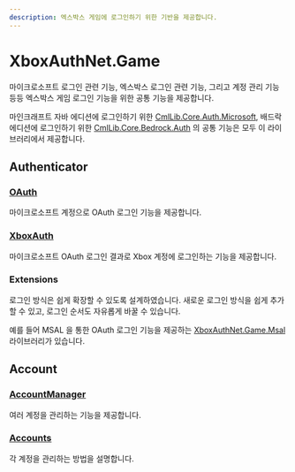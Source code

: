 ```yaml
---
description: 엑스박스 게임에 로그인하기 위한 기반을 제공합니다.
---
```


# XboxAuthNet.Game

마이크로소프트 로그인 관련 기능, 엑스박스 로그인 관련 기능, 그리고 계정 관리 기능 등등 엑스박스 게임 로그인 기능을 위한 공통 기능을 제공합니다.

마인크래프트 자바 에디션에 로그인하기 위한 [CmlLib.Core.Auth.Microsoft](../cmllib.core.auth.microsoft/README.md), 배드락 에디션에 로그인하기 위한 [CmlLib.Core.Bedrock.Auth](../cmllib.core.bedrock.auth.md) 의 공통 기능은 모두 이 라이브러리에서 제공합니다.

## Authenticator

### [OAuth](oauth.md)

마이크로소프트 계정으로 OAuth 로그인 기능을 제공합니다.

### [XboxAuth](xboxauth.md)

마이크로소프트 OAuth 로그인 결과로 Xbox 계정에 로그인하는 기능을 제공합니다.

### Extensions

로그인 방식은 쉽게 확장할 수 있도록 설계하였습니다. 새로운 로그인 방식을 쉽게 추가할 수 있고, 로그인 순서도 자유롭게 바꿀 수 있습니다.

예를 들어 MSAL 을 통한 OAuth 로그인 기능을 제공하는 [XboxAuthNet.Game.Msal](../xboxauthnet.game.msal/README.md) 라이브러리가 있습니다.

## Account

### [AccountManager](accountmanager.md)

여러 계정을 관리하는 기능을 제공합니다.

### [Accounts](accounts.md)

각 계정을 관리하는 방법을 설명합니다.
